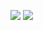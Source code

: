 ![](https://leetcard.jacoblin.cool/ammukuul15?theme=dark,unicorn)
![](https://leetcard.jacoblin.cool/ammukuul15?ext=activity)
